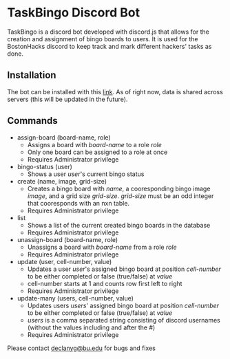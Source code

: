 # TaskBingo Discord Bot

TaskBingo is a discord bot developed with discord.js that allows for the creation and assignment of bingo boards to users. It is used for the BostonHacks discord to keep track and mark different hackers' tasks as done.

## Installation
The bot can be installed with this [link](https://discord.com/oauth2/authorize?client_id=1298116609642070047). As of right now, data is shared across servers (this will be updated in the future).

## Commands
- assign-board (board-name, role)
    - Assigns a board with *board-name* to a role *role*
    - Only one board can be assigned to a role at once
    - Requires Administrator privilege
- bingo-status (user)
    - Shows a user *user*'s current bingo status
- create (name, image, grid-size)
    - Creates a bingo board with *name*, a cooresponding bingo image *image*, and a grid size *grid-size*. *grid-size* must be an odd integer that cooresponds with an nxn table.
    - Requires Administrator privilege
- list 
    - Shows a list of the current created bingo boards in the database
    - Requires Administrator privilege
- unassign-board (board-name, role)
    - Unassigns a board with *board-name* from a role *role*
    - Requires Administrator privilege
- update (user, cell-number, value)
    - Updates a user *user*'s assigned bingo board at position *cell-number* to be either completed or false (true/false) at *value*
    - cell-number starts at 1 and counts row first left to right
    - Requires Administrator privilege
- update-many (users, cell-number, value)
    - Updates users *users*' assigned bingo board at position *cell-number* to be either completed or false (true/false) at *value*
    - *users* is a comma separated string consisting of discord usernames (without the values including and after the #)
    - Requires Administrator privilege

Please contact declanyg@bu.edu for bugs and fixes


